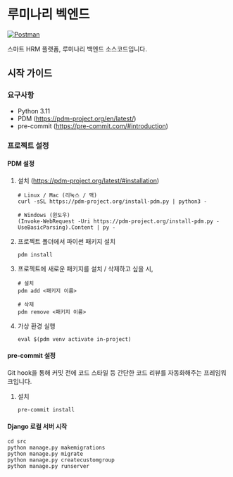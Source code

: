 # 루미나리 벡엔드

[![Postman](https://img.shields.io/badge/Postman-FF6C37?style=flat-square&logo=Postman&logoColor=white)](https://aivle-5-16.postman.co/workspace/Luminari~98554664-d63c-44f0-a043-a9d9b0159655/collection/11122919-e5e0cddb-a5c2-42d9-aa93-4d7830f3e7c5?active-environment=11122919-8185b909-67ba-40d4-b97a-878b1a1302b6)

스마트 HRM 플랫폼, 루미나리 백엔드 소스코드입니다.

## 시작 가이드

### 요구사항
* Python 3.11
* PDM (https://pdm-project.org/en/latest/)
* pre-commit (https://pre-commit.com/#introduction)

### 프로젝트 설정

#### PDM 설정

1. 설치 (https://pdm-project.org/latest/#installation)

   ```
   # Linux / Mac (리눅스 / 맥)
   curl -sSL https://pdm-project.org/install-pdm.py | python3 -

   # Windows (윈도우)
   (Invoke-WebRequest -Uri https://pdm-project.org/install-pdm.py -UseBasicParsing).Content | py -
   ```

2. 프로젝트 폴더에서 파이썬 패키지 설치
   ```
   pdm install
   ```

3. 프로젝트에 새로운 패키지를 설치 / 삭제하고 싶을 시,
   ```
   # 설치
   pdm add <패키지 이름>

   # 삭제
   pdm remove <패키지 이름>
   ```

4. 가상 환경 실행
   ```
   eval $(pdm venv activate in-project)
   ```

#### pre-commit 설정
Git hook을 통해 커밋 전에 코드 스타일 등 간단한 코드 리뷰를 자동화해주는 프레임워크입니다.
1. 설치
   ```
   pre-commit install
   ```

#### Django 로컬 서버 시작
```
cd src
python manage.py makemigrations
python manage.py migrate
python manage.py createcustomgroup
python manage.py runserver
```
